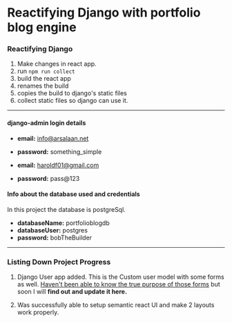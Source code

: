 # Reactifying Django with portfolio blog engine

### Reactifying Django

1. Make changes in react app.
2. run `npm run collect`
3. build the react app
4. renames the build
5. copies the build to django's static files
6. collect static files so django can use it.

---

#### django-admin login details

- **email:** info@arsalaan.net
- **password:** something_simple

- **email:** haroldf01@gmail.com
- **password:** pass@123

#### Info about the database used and credentials

In this project the database is postgreSql.

- **databaseName:** portfolioblogdb
- **databaseUser:** postgres
- **password:** bobTheBuilder

---
### Listing Down Project Progress

1. Django User app added. This is the Custom user model with some forms as well. <u>Haven't been able to know the true purpose of those forms</u> but soon I will **find out and update it here.**

2. Was successfully able to setup semantic react UI and make 2 layouts work properly.
